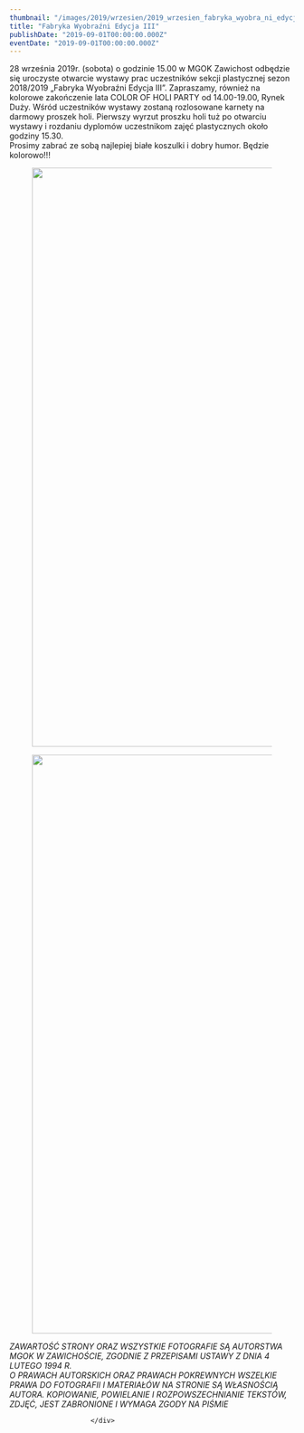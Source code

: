 ```yaml
---
thumbnail: "/images/2019/wrzesien/2019_wrzesien_fabryka_wyobra_ni_edycja_iii_2019_09_fabryka_wyobra_ni_edycja_iii_fw1-712x1024.jpg"
title: "Fabryka Wyobraźni Edycja III"
publishDate: "2019-09-01T00:00:00.000Z"
eventDate: "2019-09-01T00:00:00.000Z"
---
```


<div class="entry-content">
							
							
<p>28 września 2019r. (sobota) o godzinie 15.00 w MGOK Zawichost odbędzie się uroczyste otwarcie wystawy prac uczestników sekcji plastycznej sezon 2018/2019 „Fabryka Wyobraźni Edycja III”. Zapraszamy, również na kolorowe zakończenie lata COLOR OF HOLI PARTY od 14.00-19.00, Rynek Duży. Wśród uczestników wystawy zostaną rozlosowane karnety na darmowy proszek holi. Pierwszy wyrzut proszku holi tuż po otwarciu wystawy i rozdaniu dyplomów uczestnikom zajęć plastycznych około godziny 15.30.<br> Prosimy zabrać ze sobą najlepiej białe koszulki i dobry humor. Będzie kolorowo!!! </p>



<figure class="wp-block-image"><img fetchpriority="high" decoding="async" width="712" height="1024" src="/images/2019/wrzesien/2019_wrzesien_fabryka_wyobra_ni_edycja_iii_2019_09_fabryka_wyobra_ni_edycja_iii_fw1-712x1024.jpg" alt="" class="wp-image-6896" srcset="/images/2019/wrzesien/2019_wrzesien_fabryka_wyobra_ni_edycja_iii_2019_09_fabryka_wyobra_ni_edycja_iii_fw1-712x1024.jpg 712w, /images/2019/wrzesien/fw1-209x300.jpg 209w, /images/2019/wrzesien/fw1-768x1104.jpg 768w, /images/2019/wrzesien/fw1.jpg 800w" sizes="(max-width: 712px) 100vw, 712px"></figure>



<figure class="wp-block-image"><img decoding="async" width="721" height="1024" src="/images/2019/wrzesien/2019_wrzesien_fabryka_wyobra_ni_edycja_iii_2019_09_fabryka_wyobra_ni_edycja_iii_fw2-721x1024.jpg" alt="" class="wp-image-6897" srcset="/images/2019/wrzesien/2019_wrzesien_fabryka_wyobra_ni_edycja_iii_2019_09_fabryka_wyobra_ni_edycja_iii_fw2-721x1024.jpg 721w, /images/2019/wrzesien/fw2-211x300.jpg 211w, /images/2019/wrzesien/fw2-768x1091.jpg 768w, /images/2019/wrzesien/fw2.jpg 800w" sizes="(max-width: 721px) 100vw, 721px"></figure>



<p><em>ZAWARTOŚĆ STRONY ORAZ WSZYSTKIE FOTOGRAFIE SĄ AUTORSTWA MGOK W ZAWICHOŚCIE, ZGODNIE Z PRZEPISAMI USTAWY Z DNIA 4 LUTEGO 1994 R.<br>O PRAWACH AUTORSKICH ORAZ PRAWACH POKREWNYCH WSZELKIE PRAWA DO FOTOGRAFII I MATERIAŁÓW NA STRONIE SĄ WŁASNOŚCIĄ AUTORA. KOPIOWANIE, POWIELANIE I ROZPOWSZECHNIANIE TEKSTÓW, ZDJĘĆ, JEST ZABRONIONE I WYMAGA ZGODY NA PIŚMIE</em></p>
						
						</div>
